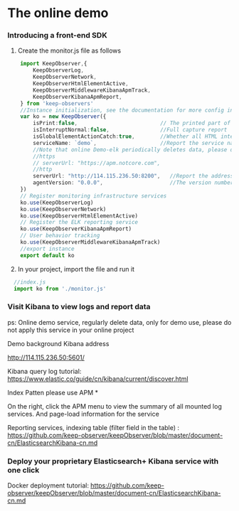 # The online demo

### Introducing a front-end SDK

1. Create the monitor.js file as follows

```TypeScript
    import KeepObserver,{
        KeepObserverLog,
        KeepObserverNetwork,
        KeepObserverHtmlElementActive,
        KeepObserverMiddlewareKibanaApmTrack,
        KeepObserverKibanaApmReport,
    } from 'keep-observers'
    //Instance initialization, see the documentation for more config information
    var ko = new KeepObserver({ 
        isPrint:false,                          // The printed part of the console is not displayed
        isInterruptNormal:false,                //Full capture report
        isGlobalElementActionCatch:true,        //Whether all HTML interactive capture
        serviceName: `demo`,                    //Report the service name and query the index
        //Note that online Demo-elk periodically deletes data, please do not use this demo server as your online application
        //https
        // serverUrl: "https://apm.notcore.com",
        //http
        serverUrl: "http://114.115.236.50:8200",   //Report the address
        agentVersion: "0.0.0",                     //The version number of the reported service is different from that of ABtest
    })
    // Register monitoring infrastructure services
    ko.use(KeepObserverLog)
    ko.use(KeepObserverNetwork)
    ko.use(KeepObserverHtmlElementActive)
    // Register the ELK reporting service
    ko.use(KeepObserverKibanaApmReport)
    // User behavior tracking
    ko.use(KeepObserverMiddlewareKibanaApmTrack)
    //export instance
    export default ko
```

2. In your project, import the file and run it
```TypeScript
  //index.js
  import ko from './monitor.js'
```

### Visit Kibana to view logs and report data
ps: Online demo service, regularly delete data, only for demo use, please do not apply this service in your online project

Demo background Kibana address

http://114.115.236.50:5601/

Kibana query log tutorial: https://www.elastic.co/guide/cn/kibana/current/discover.html

Index Patten please use APM *

On the right, click the APM menu to view the summary of all mounted log services. And page-load information for the service

Reporting services, indexing table (filter field in the table) : https://github.com/keep-observer/keepObserver/blob/master/document-cn/ElasticsearchKibana-cn.md


### Deploy your proprietary Elasticsearch+ Kibana service with one click
Docker deployment tutorial: https://github.com/keep-observer/keepObserver/blob/master/document-cn/ElasticsearchKibana-cn.md

